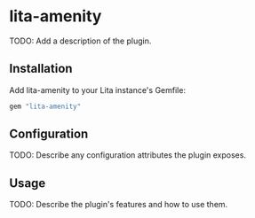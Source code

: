 # lita-amenity

TODO: Add a description of the plugin.

## Installation

Add lita-amenity to your Lita instance's Gemfile:

``` ruby
gem "lita-amenity"
```

## Configuration

TODO: Describe any configuration attributes the plugin exposes.

## Usage

TODO: Describe the plugin's features and how to use them.

